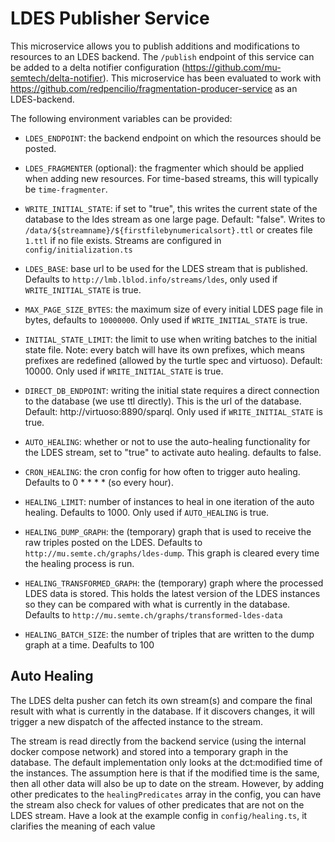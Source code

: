 # LDES Publisher Service

This microservice allows you to publish additions and modifications to resources to an LDES backend. The `/publish` endpoint of this service can be added to a delta notifier configuration (https://github.com/mu-semtech/delta-notifier). This microservice has been evaluated to work with https://github.com/redpencilio/fragmentation-producer-service as an LDES-backend.

The following environment variables can be provided:

- `LDES_ENDPOINT`: the backend endpoint on which the resources should be posted.
- `LDES_FRAGMENTER` (optional): the fragmenter which should be applied when adding new resources. For time-based streams, this will typically be `time-fragmenter`.

- `WRITE_INITIAL_STATE`: if set to "true", this writes the current state of the database to the ldes stream as one large page. Default: "false". Writes to `/data/${streamname}/${firstfilebynumericalsort}.ttl` or creates file `1.ttl` if no file exists. Streams are configured in `config/initialization.ts`
- `LDES_BASE`: base url to be used for the LDES stream that is published. Defaults to `http://lmb.lblod.info/streams/ldes`, only used if `WRITE_INITIAL_STATE` is true.
- `MAX_PAGE_SIZE_BYTES`: the maximum size of every initial LDES page file in bytes, defaults to `10000000`. Only used if `WRITE_INITIAL_STATE` is true.
- `INITIAL_STATE_LIMIT`: the limit to use when writing batches to the initial state file. Note: every batch will have its own prefixes, which means prefixes are redefined (allowed by the turtle spec and virtuoso). Default: 10000. Only used if `WRITE_INITIAL_STATE` is true.
- `DIRECT_DB_ENDPOINT`: writing the initial state requires a direct connection to the database (we use ttl directly). This is the url of the database. Default: http://virtuoso:8890/sparql. Only used if `WRITE_INITIAL_STATE` is true.
- `AUTO_HEALING`: whether or not to use the auto-healing functionality for the LDES stream, set to "true" to activate auto healing. defaults to false.
- `CRON_HEALING`: the cron config for how often to trigger auto healing. Defaults to 0 \* \* \* \* (so every hour).
- `HEALING_LIMIT`: number of instances to heal in one iteration of the auto healing. Defaults to 1000. Only used if `AUTO_HEALING` is true.
- `HEALING_DUMP_GRAPH`: the (temporary) graph that is used to receive the raw triples posted on the LDES. Defaults to `http://mu.semte.ch/graphs/ldes-dump`. This graph is cleared every time the healing process is run.
- `HEALING_TRANSFORMED_GRAPH`: the (temporary) graph where the processed LDES data is stored. This holds the latest version of the LDES instances so they can be compared with what is currently in the database. Defaults to `http://mu.semte.ch/graphs/transformed-ldes-data`
- `HEALING_BATCH_SIZE`: the number of triples that are written to the dump graph at a time. Deafults to 100

## Auto Healing

The LDES delta pusher can fetch its own stream(s) and compare the final result with what is currently in the database. If it discovers changes, it will trigger a new dispatch of the affected instance to the stream.

The stream is read directly from the backend service (using the internal docker compose network) and stored into a temporary graph in the database. The default implementation only looks at the dct:modified time of the instances. The assumption here is that if the modified time is the same, then all other data will also be up to date on the stream. However, by adding other predicates to the `healingPredicates` array in the config, you can have the stream also check for values of other predicates that are not on the LDES stream. Have a look at the example config in `config/healing.ts`, it clarifies the meaning of each value

